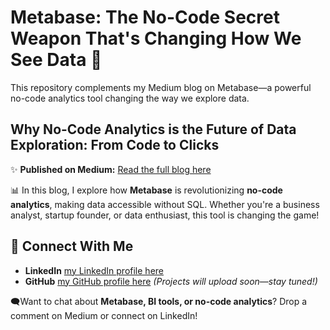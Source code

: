 # Metabase: The No-Code Secret Weapon That's Changing How We See Data 🚀  
This repository complements my Medium blog on Metabase—a powerful no-code analytics tool changing the way we explore data.


## Why No-Code Analytics is the Future of Data Exploration: From Code to Clicks  

✨ **Published on Medium:** [Read the full blog here](https://medium.com/@mtabassum.dr/metabase-the-no-code-secret-weapon-thats-changing-how-we-see-data-6c54c47b9388)  

📊 In this blog, I explore how **Metabase** is revolutionizing **no-code analytics**, making data accessible without SQL. Whether you're a business analyst, startup founder, or data enthusiast, this tool is changing the game!  

## 🔗 Connect With Me  
- **LinkedIn** [my LinkedIn profile here](www.linkedin.com/in/maisha-tabassum-phd)
- **GitHub** [my GitHub profile here](https://github.com/Dr-MTabassum) _(Projects will upload soon—stay tuned!)_  

🗨️Want to chat about **Metabase, BI tools, or no-code analytics**? Drop a comment on Medium or connect on LinkedIn!  
